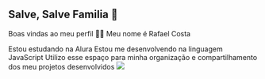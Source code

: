 ## Salve, Salve Familia 🚬

Boas vindas ao meu perfil 💙💙
Meu nome é Rafael Costa

Estou estudando na Alura
Estou me desenvolvendo na linguagem JavaScript
Utilizo esse espaço para minha organização e compartilhamento dos meu projetos desenvolvidos
![](https://media.tenor.com/mZpCvds8MWYAAAAM/brquiado-bluezao.gif)

